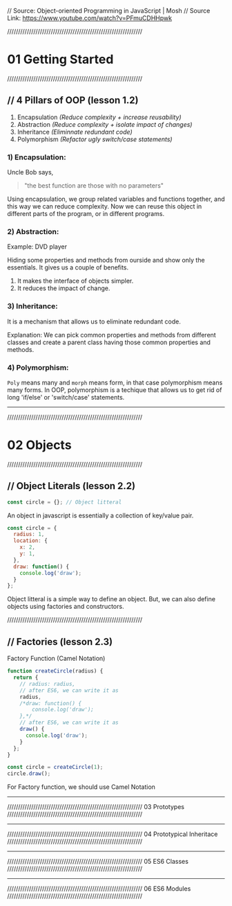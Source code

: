 // Source: Object-oriented Programming in JavaScript | Mosh
// Source Link: https://www.youtube.com/watch?v=PFmuCDHHpwk

//////////////////////////////////////////////////////////////
# 01 Getting Started
//////////////////////////////////////////////////////////////

## // 4 Pillars of OOP (lesson 1.2)

1. Encapsulation  *(Reduce complexity + increase reusability)*
1. Abstraction    *(Reduce complexity + isolate impact of changes)*
1. Inheritance    _(Eliminnate redundant code)_
1. Polymorphism   _(Refactor ugly switch/case statements)_

### 1) Encapsulation:
Uncle Bob says,
> "the best function are those with no parameters"

Using encapsulation, we group related variables and functions together, and this way we can reduce complexity. Now we can reuse this object in different parts of the program, or in different programs.

### 2) Abstraction:
Example: DVD player

Hiding some properties and methods from ourside and show only the essentials.
It gives us a couple of benefits.
1) It makes the interface of objects simpler.
2) It reduces the impact of change.

### 3) Inheritance:
It is a mechanism that allows us to eliminate redundant code.

Explanation:
We can pick common properties and methods from different classes and create a parent class having those common properties and methods.

### 4) Polymorphism:
`Poly` means many and `morph` means form, in that case polymorphism means many forms.
In OOP, polymorphism is a techique that allows us to get rid of long 'if/else' or 'switch/case' statements.

---
//////////////////////////////////////////////////////////////
# 02 Objects
//////////////////////////////////////////////////////////////

## // Object Literals (lesson 2.2)

```javascript
const circle = {}; // Object litteral
```

An object in javascript is essentially a collection of key/value pair.

```javascript
const circle = {
  radius: 1,
  location: {
    x: 2,
    y: 1,
  },
  draw: function() {
    console.log('draw');
  }
};
```

Object litteral is a simple way to define an object. But, we can also define objects using factories and constructors.

//////////////////////////////////////////////////////////////

## // Factories (lesson 2.3)

Factory Function (Camel Notation)
```javascript
function createCircle(radius) {
  return {
    // radius: radius,
    // after ES6, we can write it as
    radius,
    /*draw: function() {
        console.log('draw');
    },*/
    // after ES6, we can write it as
    draw() {
      console.log('draw');
    }
  };
}

const circle = createCircle(1);
circle.draw();
````
For Factory function, we should use Camel Notation

---
//////////////////////////////////////////////////////////////
03 Prototypes
//////////////////////////////////////////////////////////////

---
//////////////////////////////////////////////////////////////
04 Prototypical Inheritace
//////////////////////////////////////////////////////////////

---
//////////////////////////////////////////////////////////////
05 ES6 Classes
//////////////////////////////////////////////////////////////

---
//////////////////////////////////////////////////////////////
06 ES6 Modules
//////////////////////////////////////////////////////////////

